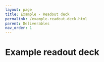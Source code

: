```yaml
---
layout: page
title: Example - Readout deck
permalink: /example-readout-deck.html
parent: Deliverables
nav_order: 1
---
```


# Example readout deck

